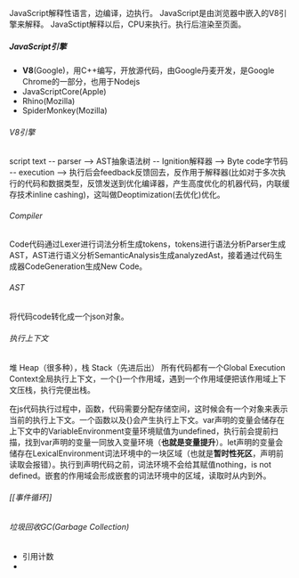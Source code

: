 JavaScript解释性语言，边编译，边执行。
JavaScript是由浏览器中嵌入的V8引擎来解释。
JavaSctipt解释以后，CPU来执行。执行后渲染至页面。

##### JavaScript引擎
- **V8**(Google)，用C++编写，开放源代码，由Google丹麦开发，是Google Chrome的一部分，也用于Nodejs
- JavaScriptCore(Apple)
- Rhino(Mozilla)
- SpiderMonkey(Mozilla)

###### V8引擎
script text -- parser --> AST抽象语法树 -- Ignition解释器 --> Byte code字节码 -- execution --> 执行后会feedback反馈回去，反作用于解释器(比如对于多次执行的代码和数据类型，反馈发送到优化编译器，产生高度优化的机器代码，内联缓存技术inline cashing)，这叫做Deoptimization(去优化)优化。

###### Compiler
Code代码通过Lexer进行词法分析生成tokens，tokens进行语法分析Parser生成AST，AST进行语义分析SemanticAnalysis生成analyzedAst，接着通过代码生成器CodeGeneration生成New Code。

###### AST
将代码code转化成一个json对象。

###### 执行上下文
堆 Heap（很多种），栈 Stack（先进后出）
所有代码都有一个Global Execution Context全局执行上下文，一个{}一个作用域，遇到一个作用域便把该作用域上下文压栈，执行完便出栈。

在js代码执行过程中，函数，代码需要分配存储空间，这时候会有一个对象来表示当前的执行上下文。一个函数以及{}会产生执行上下文。var声明的变量会储存在上下文中的VariableEnvironment变量环境赋值为undefined，执行前会提前扫描，找到var声明的变量一同放入变量环境（**也就是变量提升**）。let声明的变量会储存在LexicalEnvironment词法环境中的一块区域（也就是**暂时性死区**，声明前读取会报错）。执行到声明代码之前，词法环境不会给其赋值nothing，is not defined。嵌套的作用域会形成嵌套的词法环境中的区域，读取时从内到外。

###### [[事件循环]]

###### 垃圾回收GC(Garbage Collection)
- 引用计数
- 


